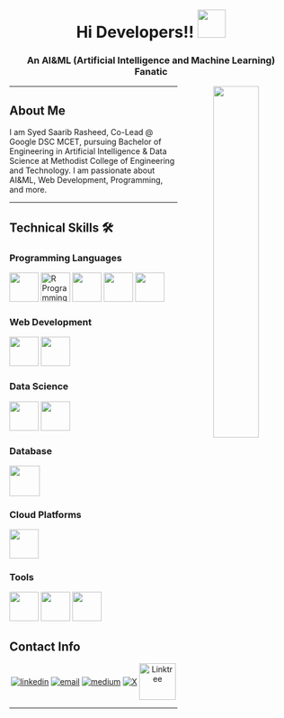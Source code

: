 <h1 align="center">Hi Developers!! <img src="https://media.tenor.com/images/22f42c11b612b041b4038573dca18a2d/tenor.gif" width="50px"></h1>

<h3 align="center">An AI&ML (Artificial Intelligence and Machine Learning) Fanatic</h3>

<p align="center">
  <img align="right" width="40%" src="https://s3.central-1.russmedia.com/vertical-ro-f646bd5a/large/20190918/0953/9c68b5aa5de79a395136e868c1bfd095.jpg">
</p>

<hr>

## About Me

I am Syed Saarib Rasheed, Co-Lead @ Google DSC MCET, pursuing Bachelor of Engineering in Artificial Intelligence & Data Science at Methodist College of Engineering and Technology. I am passionate about AI&ML, Web Development, Programming, and more.

<hr>

## Technical Skills 🛠

### Programming Languages
<span style="display: inline-block;">
  <img src="https://img.icons8.com/color/48/000000/python.png" width="52px">
  <img src="https://www.r-project.org/logo/Rlogo.png" width="52px" alt="R Programming">
  <img src="https://img.icons8.com/color/48/000000/c-programming.png" width="52px">
  <img src="https://img.icons8.com/color/48/000000/c-plus-plus-logo.png" width="52px">
  <img src="https://img.icons8.com/color/48/000000/java-coffee-cup-logo.png" width="52px"> 
</span>

### Web Development
<span style="display: inline-block;">
  <img src="https://img.icons8.com/color/48/000000/html-5--v1.png" width="52px">
  <img src="https://img.icons8.com/color/48/000000/css3.png" width="52px">
</span>

### Data Science
<span style="display: inline-block;">
  <img src="https://img.icons8.com/color/48/000000/numpy.png" width="52px">
  <img src="https://img.icons8.com/color/48/000000/pandas.png" width="52px">
</span>

### Database
<span style="display: inline-block;">
  <img src="https://img.icons8.com/color/48/000000/oracle-logo.png" width="54px">
</span>


### Cloud Platforms
<img src="https://img.icons8.com/color/48/000000/google-cloud.png" width="52px">

### Tools
<span style="display: inline-block;">
  <img src="https://img.icons8.com/color/48/000000/tableau-software.png" width="52px">
  <img src="https://img.icons8.com/color/48/000000/canva.png" width="52px">
  <img src="https://img.icons8.com/color/48/000000/microsoft-excel-2019--v1.png" width="52px">
</span>

## Contact Info

<p align="center">
  <a href="https://www.linkedin.com/in/syedsaarib/"><img align="center" src="https://img.icons8.com/color/96/000000/linkedin.png" alt="linkedin"/></a>
  <a href="mailto:saarib2405@gmail.com"><img align="center" src="https://img.icons8.com/color/96/000000/gmail.png" alt="email"/></a>
  <a href="https://medium.com/@saarib2405"><img align="center" src="https://img.icons8.com/color/96/000000/medium-logo.png" alt="medium"/></a>
  <a href="https://x.com/SSaaribR" target="_blank"><img align="center" src="(https://img.icons8.com/color/96/000000/twitter.png)" alt="X"></a>
  <a href="https://linktr.ee/saarib" target="_blank"><img align="center" src="https://img.icons8.com/color/96/000000/linktree.png" alt="Linktree" height="65" width="65"></a>
</p>

<hr>
